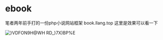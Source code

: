 # ebook
笔者两年前手打的一份php小说网站框架
book.llang.top
这里是效果可以看一下


![}VDFON9H@WH RD_}7X)BP%E](https://user-images.githubusercontent.com/85488437/172764849-f3a5235e-ba60-4654-84e2-500d5043e027.png)
